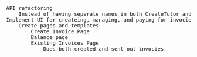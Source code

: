 <pre>
API refactoring
    Instead of having seperate names in both CreateTutor and CreateStudent contracts those contracts will now call another contract RegisterUsername, this register username will map addresses to user ID numbers which are used on the platform
Implement UI for createing, managing, and paying for invocies
    Create pages and templates
        Create Invoice Page
        Balance page
        Existing Invoices Page
            Does both created and sent out invocies
</pre>